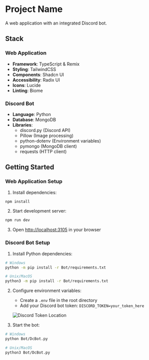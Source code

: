 # Project Name

A web application with an integrated Discord bot.

## Stack

### Web Application
- **Framework**: TypeScript & Remix
- **Styling**: TailwindCSS
- **Components**: Shadcn UI
- **Accessibility**: Radix UI
- **Icons**: Lucide
- **Linting**: Biome

### Discord Bot
- **Language**: Python
- **Database**: MongoDB
- **Libraries**:
  - discord.py (Discord API)
  - Pillow (Image processing)
  - python-dotenv (Environment variables)
  - pymongo (MongoDB client)
  - requests (HTTP client)

## Getting Started

### Web Application Setup

1. Install dependencies:
```bash
npm install
```

2. Start development server:
```bash
npm run dev
```

3. Open [http://localhost:3105](http://localhost:3105) in your browser

### Discord Bot Setup

1. Install Python dependencies:
```bash
# Windows
python -m pip install -r Bot/requirements.txt

# Unix/MacOS
python3 -m pip install -r Bot/requirements.txt
```

2. Configure environment variables:
   - Create a `.env` file in the root directory
   - Add your Discord bot token: `DISCORD_TOKEN=your_token_here`

   ![Discord Token Location](https://camo.githubusercontent.com/500b4e0690d83f3db5cd08f44bc4efe41d49fa0b658f923e8140fdb1d922df1e/687474703a2f2f692e696d6775722e636f6d2f5861546c386b412e706e67)

3. Start the bot:
```bash
# Windows
python Bot/DcBot.py

# Unix/MacOS
python3 Bot/DcBot.py
```